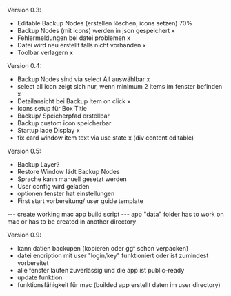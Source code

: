 Version 0.3:
  - Editable Backup Nodes (erstellen löschen, icons setzen) 70%
  - Backup Nodes (mit icons) werden in json gespeichert x
  - Fehlermeldungen bei datei problemen x
  - Datei wird neu erstellt falls nicht vorhanden x
  - Toolbar verlagern x


Version 0.4:
  - Backup Nodes sind via select All auswählbar x
  - select all icon zeigt sich nur, wenn minimum 2 items im fenster befinden x
  - Detailansicht bei Backup Item on click x
  - Icons setup für Box Title
  - Backup/ Speicherpfad erstellbar
  - Backup custom icon speicherbar
  - Startup lade Display x
  - fix card window item text via use state x (div content editable)

Version 0.5:
  - Backup Layer?
  - Restore Window lädt Backup Nodes
  - Sprache kann manuell gesetzt werden
  - User config wird geladen
  - optionen fenster hat einstellungen
  - First start vorbereitung/ user guide template

--- create working mac app build script
--- app "data" folder has to work on mac or has to be created in another directory


  Version 0.9:
   - kann datien backupen (kopieren oder ggf schon verpacken)
   - datei encription mit user "login/key" funktioniert oder ist zumindest vorbereitet
   - alle fenster laufen zuverlässig und die app ist public-ready
   - update funktion
   - funktionsfähigkeit für mac (builded app erstellt daten im user directory)

